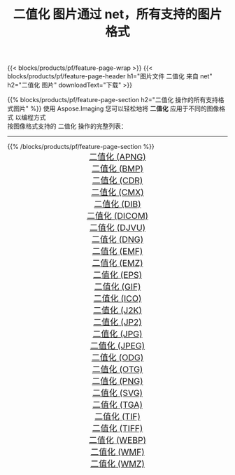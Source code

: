 ﻿---
title: 二值化 图片通过 net，所有支持的图片格式 
weight: 3920
url: /zh-hans/net/binarize 
lang: zh-hans
langdirlevel: 2
locales: zh-hans,ja,it,ru,de,es,fr,nl,id,lt,pl,pt,vi,tr,ko,zh-hant,ar,hi,th,sv,cs,uk,he
description: 使用 Aspose.Imaging 你可以轻松地通过 net 获取 二值化 图像
---

{{< blocks/products/pf/feature-page-wrap >}}
{{< blocks/products/pf/feature-page-header h1="图片文件 二值化 来自 net" h2="二值化 图片" downloadText="下载" >}}


{{% blocks/products/pf/feature-page-section  h2="二值化 操作的所有支持格式图片" %}}
使用 Aspose.Imaging 您可以轻松地将 **二值化** 应用于不同的图像格式 以编程方式
<br/>
按图像格式支持的 二值化 操作的完整列表：
<hr/>
{{% /blocks/products/pf/feature-page-section %}}
<div class="container-fluid productfamilypage bg-gray">
    <div class="convertypes bg-gray agp-content section">
        <div class="container">
		<div class="row other-converters" style="gap: 10px;font-size: 19px;text-align:center;">
		    <div class='col-md-2 other-converter remove-lp remove-rp'><a href="/imaging/zh-hans/net/binarize/apng" style="padding:15px;">二值化 (APNG)</a></div><div class='col-md-2 other-converter remove-lp remove-rp'><a href="/imaging/zh-hans/net/binarize/bmp" style="padding:15px;">二值化 (BMP)</a></div><div class='col-md-2 other-converter remove-lp remove-rp'><a href="/imaging/zh-hans/net/binarize/cdr" style="padding:15px;">二值化 (CDR)</a></div><div class='col-md-2 other-converter remove-lp remove-rp'><a href="/imaging/zh-hans/net/binarize/cmx" style="padding:15px;">二值化 (CMX)</a></div><div class='col-md-2 other-converter remove-lp remove-rp'><a href="/imaging/zh-hans/net/binarize/dib" style="padding:15px;">二值化 (DIB)</a></div><div class='col-md-2 other-converter remove-lp remove-rp'><a href="/imaging/zh-hans/net/binarize/dicom" style="padding:15px;">二值化 (DICOM)</a></div><div class='col-md-2 other-converter remove-lp remove-rp'><a href="/imaging/zh-hans/net/binarize/djvu" style="padding:15px;">二值化 (DJVU)</a></div><div class='col-md-2 other-converter remove-lp remove-rp'><a href="/imaging/zh-hans/net/binarize/dng" style="padding:15px;">二值化 (DNG)</a></div><div class='col-md-2 other-converter remove-lp remove-rp'><a href="/imaging/zh-hans/net/binarize/emf" style="padding:15px;">二值化 (EMF)</a></div><div class='col-md-2 other-converter remove-lp remove-rp'><a href="/imaging/zh-hans/net/binarize/emz" style="padding:15px;">二值化 (EMZ)</a></div><div class='col-md-2 other-converter remove-lp remove-rp'><a href="/imaging/zh-hans/net/binarize/eps" style="padding:15px;">二值化 (EPS)</a></div><div class='col-md-2 other-converter remove-lp remove-rp'><a href="/imaging/zh-hans/net/binarize/gif" style="padding:15px;">二值化 (GIF)</a></div><div class='col-md-2 other-converter remove-lp remove-rp'><a href="/imaging/zh-hans/net/binarize/ico" style="padding:15px;">二值化 (ICO)</a></div><div class='col-md-2 other-converter remove-lp remove-rp'><a href="/imaging/zh-hans/net/binarize/j2k" style="padding:15px;">二值化 (J2K)</a></div><div class='col-md-2 other-converter remove-lp remove-rp'><a href="/imaging/zh-hans/net/binarize/jp2" style="padding:15px;">二值化 (JP2)</a></div><div class='col-md-2 other-converter remove-lp remove-rp'><a href="/imaging/zh-hans/net/binarize/jpg" style="padding:15px;">二值化 (JPG)</a></div><div class='col-md-2 other-converter remove-lp remove-rp'><a href="/imaging/zh-hans/net/binarize/jpeg" style="padding:15px;">二值化 (JPEG)</a></div><div class='col-md-2 other-converter remove-lp remove-rp'><a href="/imaging/zh-hans/net/binarize/odg" style="padding:15px;">二值化 (ODG)</a></div><div class='col-md-2 other-converter remove-lp remove-rp'><a href="/imaging/zh-hans/net/binarize/otg" style="padding:15px;">二值化 (OTG)</a></div><div class='col-md-2 other-converter remove-lp remove-rp'><a href="/imaging/zh-hans/net/binarize/png" style="padding:15px;">二值化 (PNG)</a></div><div class='col-md-2 other-converter remove-lp remove-rp'><a href="/imaging/zh-hans/net/binarize/svg" style="padding:15px;">二值化 (SVG)</a></div><div class='col-md-2 other-converter remove-lp remove-rp'><a href="/imaging/zh-hans/net/binarize/tga" style="padding:15px;">二值化 (TGA)</a></div><div class='col-md-2 other-converter remove-lp remove-rp'><a href="/imaging/zh-hans/net/binarize/tif" style="padding:15px;">二值化 (TIF)</a></div><div class='col-md-2 other-converter remove-lp remove-rp'><a href="/imaging/zh-hans/net/binarize/tiff" style="padding:15px;">二值化 (TIFF)</a></div><div class='col-md-2 other-converter remove-lp remove-rp'><a href="/imaging/zh-hans/net/binarize/webp" style="padding:15px;">二值化 (WEBP)</a></div><div class='col-md-2 other-converter remove-lp remove-rp'><a href="/imaging/zh-hans/net/binarize/wmf" style="padding:15px;">二值化 (WMF)</a></div><div class='col-md-2 other-converter remove-lp remove-rp'><a href="/imaging/zh-hans/net/binarize/wmz" style="padding:15px;">二值化 (WMZ)</a></div>
                </div>
        </div>
    </div>
</div>
<br/>
